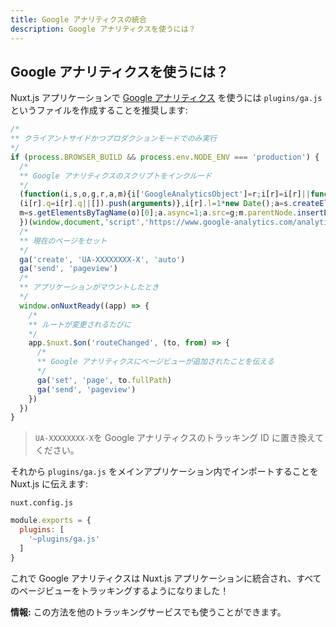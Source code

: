 ```yaml
---
title: Google アナリティクスの統合
description: Google アナリティクスを使うには？
---
```


<!-- title: Google Analytics Integration -->
<!-- description: How to use Google Analytics? -->

<!-- ## How to use Google Analytics? -->

## Google アナリティクスを使うには？

<!-- To use [Google Analytics](https://analytics.google.com/analytics/web/) with your nuxt.js application, we recommend to create a file `plugins/ga.js`: -->

Nuxt.js アプリケーションで [Google アナリティクス](https://analytics.google.com/analytics/web/) を使うには `plugins/ga.js` というファイルを作成することを推奨します:

<!-- ```js -->
<!-- /* -->
<!-- ** Only run on client-side and only in production mode -->
<!-- */ -->
<!-- if (process.BROWSER_BUILD && process.env.NODE_ENV === 'production') { -->
<!--   /* -->
<!--   ** Include Google Analytics Script -->
<!--   */ -->
<!--   (function(i,s,o,g,r,a,m){i['GoogleAnalyticsObject']=r;i[r]=i[r]||function(){ -->
<!--   (i[r].q=i[r].q||[]).push(arguments)},i[r].l=1*new Date();a=s.createElement(o), -->
<!--   m=s.getElementsByTagName(o)[0];a.async=1;a.src=g;m.parentNode.insertBefore(a,m) -->
<!--   })(window,document,'script','https://www.google-analytics.com/analytics.js','ga'); -->
<!--   /* -->
<!--   ** Set the current page -->
<!--   */ -->
<!--   ga('create', 'UA-XXXXXXXX-X', 'auto') -->
<!--   ga('send', 'pageview') -->
<!--   /* -->
<!--   ** When the app is mounted -->
<!--   */ -->
<!--   window.onNuxtReady((app) => { -->
<!--     /* -->
<!--     ** Every time the route changes -->
<!--     */ -->
<!--     app.$nuxt.$on('routeChanged', (to, from) => { -->
<!--       /* -->
<!--       ** We tell Google Analytic to add a page view -->
<!--       */ -->
<!--       ga('set', 'page', to.fullPath) -->
<!--       ga('send', 'pageview') -->
<!--     }) -->
<!--   }) -->
<!-- } -->
<!-- ``` -->

```js
/*
** クライアントサイドかつプロダクションモードでのみ実行
*/
if (process.BROWSER_BUILD && process.env.NODE_ENV === 'production') {
  /*
  ** Google アナリティクスのスクリプトをインクルード
  */
  (function(i,s,o,g,r,a,m){i['GoogleAnalyticsObject']=r;i[r]=i[r]||function(){
  (i[r].q=i[r].q||[]).push(arguments)},i[r].l=1*new Date();a=s.createElement(o),
  m=s.getElementsByTagName(o)[0];a.async=1;a.src=g;m.parentNode.insertBefore(a,m)
  })(window,document,'script','https://www.google-analytics.com/analytics.js','ga');
  /*
  ** 現在のページをセット
  */
  ga('create', 'UA-XXXXXXXX-X', 'auto')
  ga('send', 'pageview')
  /*
  ** アプリケーションがマウントしたとき
  */
  window.onNuxtReady((app) => {
    /*
    ** ルートが変更されるたびに
    */
    app.$nuxt.$on('routeChanged', (to, from) => {
      /*
      ** Google アナリティクスにページビューが追加されたことを伝える
      */
      ga('set', 'page', to.fullPath)
      ga('send', 'pageview')
    })
  })
}
```

<!-- \> Replace `UA-XXXXXXXX-X` by your Google Analytics tracking ID. -->

> `UA-XXXXXXXX-X`を Google アナリティクスのトラッキング ID に置き換えてください。

<!-- Then, we tell nuxt.js to import it in our main application: -->

それから `plugins/ga.js` をメインアプリケーション内でインポートすることを Nuxt.js に伝えます:

`nuxt.config.js`

```js
module.exports = {
  plugins: [
    '~plugins/ga.js'
  ]
}
```

<!-- Voilà, Google Analytics is integrated into your nuxt.js application and will track every page view! -->

これで Google アナリティクスは Nuxt.js アプリケーションに統合され、すべてのページビューをトラッキングするようになりました！

<!-- <p class="Alert Alert--nuxt-green"><b>INFO:</b> you can use this method for any other tracking service.</p> -->

<p class="Alert Alert--nuxt-green"><b>情報:</b> この方法を他のトラッキングサービスでも使うことができます。</p>
